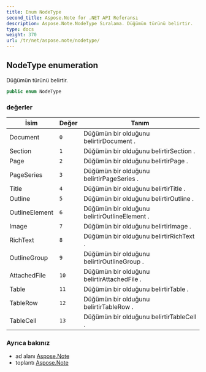 ```yaml
---
title: Enum NodeType
second_title: Aspose.Note for .NET API Referansı
description: Aspose.Note.NodeType Sıralama. Düğümün türünü belirtir.
type: docs
weight: 370
url: /tr/net/aspose.note/nodetype/
---
```

## NodeType enumeration

Düğümün türünü belirtir.

```csharp
public enum NodeType
```

### değerler

| İsim | Değer | Tanım |
| --- | --- | --- |
| Document | `0` | Düğümün bir olduğunu belirtirDocument . |
| Section | `1` | Düğümün bir olduğunu belirtirSection . |
| Page | `2` | Düğümün bir olduğunu belirtirPage . |
| PageSeries | `3` | Düğümün bir olduğunu belirtirPageSeries . |
| Title | `4` | Düğümün bir olduğunu belirtirTitle . |
| Outline | `5` | Düğümün bir olduğunu belirtirOutline . |
| OutlineElement | `6` | Düğümün bir olduğunu belirtirOutlineElement . |
| Image | `7` | Düğümün bir olduğunu belirtirImage . |
| RichText | `8` | Düğümün bir olduğunu belirtirRichText . |
| OutlineGroup | `9` | Düğümün bir olduğunu belirtirOutlineGroup . |
| AttachedFile | `10` | Düğümün bir olduğunu belirtirAttachedFile . |
| Table | `11` | Düğümün bir olduğunu belirtirTable . |
| TableRow | `12` | Düğümün bir olduğunu belirtirTableRow . |
| TableCell | `13` | Düğümün bir olduğunu belirtirTableCell . |

### Ayrıca bakınız

* ad alanı [Aspose.Note](../../aspose.note/)
* toplantı [Aspose.Note](../../)


